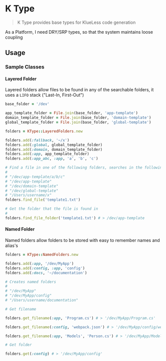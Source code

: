 # K Type

> K Type provides base types for KlueLess code generation

As a Platform, I need DRY/SRP types, so that the system maintains loose coupling

## Usage

### Sample Classes

#### Layered Folder

Layered folders allow files to be found in any of the searchable folders, it uses a `LIFO` stack ("Last-In, First-Out")

```ruby
base_folder = '/dev'

app_template_folder = File.join(base_folder, 'app-template')
domain_template_folder = File.join(base_folder, 'domain-template')
global_template_folder = File.join(base_folder, 'global-template')

folders = KType::LayeredFolders.new

folders.add(:fallback, '~/x')
folders.add(:global, global_template_folder)
folders.add(:domain, domain_template_folder)
folders.add(:app, app_template_folder)
folders.add(:app_abc, :app, 'a', 'b', 'c')

# Find a file in one of the following folders, searches in the following order (LIFO)
#
# "/dev/app-template/a/b/c"
# "/dev/app-template"
# "/dev/domain-template"
# "/dev/global-template"
# "/Users/username/x"
folders.find_file('template1.txt')

# Get the folder that the file is found in
#
folders.find_file_folder('template1.txt') # > /dev/app-template
```

#### Named Folder

Named folders allow folders to be stored with easy to remember names and alias's

```ruby
folders = KType::NamedFolders.new

folders.add(:app, '/dev/MyApp')
folders.add(:config, :app, 'config')
folders.add(:docs, '~/documentation')

# Creates named folders
#
# "/dev/MyApp"
# "/dev/MyApp/config"
# "/Users/username/documentation"

# Get filename

folders.get_filename(:app, 'Program.cs') # > '/dev/MyApp/Program.cs'

folders.get_filename(:config, 'webpack.json') # > '/dev/MyApp/config/webpack.json'

folders.get_filename(:app, 'Models', 'Person.cs') # > '/dev/MyApp/Models/Person.cs'

# Get folder

folders.get(:config) # > '/dev/MyApp/config'
```

